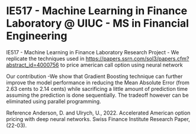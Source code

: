 # IE517 - Machine Learning in Finance Laboratory @ UIUC - MS in Financial Engineering
IE517 - Machine Learning in Finance Laboratory Research Project - We replicate the techniques used in https://papers.ssrn.com/sol3/papers.cfm?abstract_id=4000756 to price american call option using neural network

Our contribution
-We show that Gradient Boosting technique can further improve the model performance in reducing the Mean Absolute Error (from 2.63 cents to 2.14 cents) while sacrificing a little amount of prediction time assuming the prediction is done sequentially. The tradeoff however can be eliminated using parallel programming.

Reference
Anderson, D. and Ulrych, U., 2022. Accelerated American option pricing with deep neural networks. Swiss Finance Institute Research Paper, (22-03).